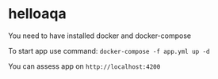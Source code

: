 # helloaqa

You need to have installed docker and docker-compose

To start app use command:
`docker-compose -f app.yml up -d`

You can assess app on `http://localhost:4200`
